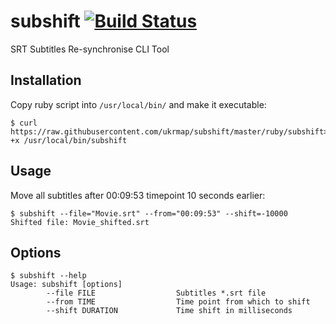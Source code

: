 # subshift [![Build Status](https://travis-ci.com/ukrmap/subshift.svg?branch=master)](https://travis-ci.com/ukrmap/subshift)

SRT Subtitles Re-synchronise CLI Tool

## Installation

Copy ruby script into `/usr/local/bin/` and make it executable:

    $ curl https://raw.githubusercontent.com/ukrmap/subshift/master/ruby/subshift>/usr/local/bin/subshift;chmod +x /usr/local/bin/subshift

## Usage

Move all subtitles after 00:09:53 timepoint 10 seconds earlier:

    $ subshift --file="Movie.srt" --from="00:09:53" --shift=-10000
    Shifted file: Movie_shifted.srt

## Options

    $ subshift --help
    Usage: subshift [options]
            --file FILE                  Subtitles *.srt file
            --from TIME                  Time point from which to shift
            --shift DURATION             Time shift in milliseconds
